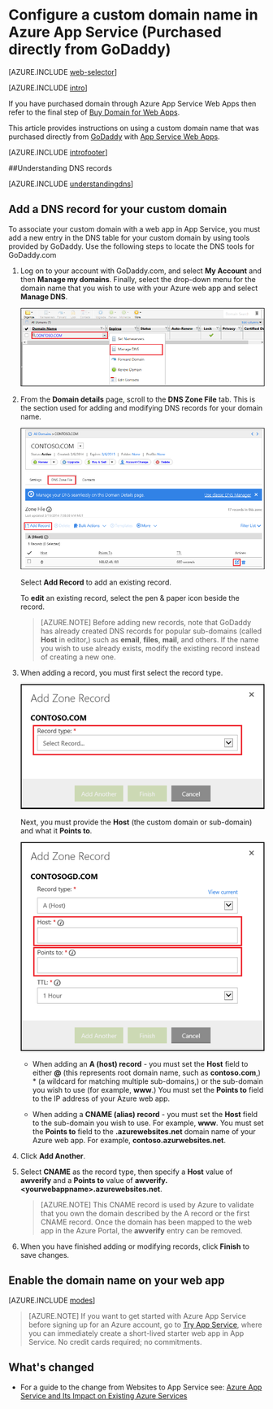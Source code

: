 <properties
    pageTitle="Configure a custom domain name in Azure App Service (GoDaddy)"
    description="Learn how to use a domain name from GoDaddy with Azure Web Apps"
    services="app-service"
    documentationCenter=""
    authors="erikre"
    manager="wpickett"
    editor="jimbe"/>

<tags
    ms.service="app-service"
    ms.workload="na"
    ms.tgt_pltfrm="na"
    ms.devlang="na"
    ms.topic="article"
    ms.date="10/23/2015"
    ms.author="erikre"/>

# Configure a custom domain name in Azure App Service (Purchased directly from GoDaddy)

[AZURE.INCLUDE [web-selector](../../includes/websites-custom-domain-selector.md)]

[AZURE.INCLUDE [intro](../../includes/custom-dns-web-site-intro.md)]

If you have purchased domain through Azure App Service Web Apps then refer to the final step of [Buy Domain for Web Apps](custom-dns-web-site-buydomains-web-app.md).

This article provides instructions on using a custom domain name that was purchased directly from [GoDaddy](https://godaddy.com) with [App Service Web Apps](http://go.microsoft.com/fwlink/?LinkId=529714).

[AZURE.INCLUDE [introfooter](../../includes/custom-dns-web-site-intro-notes.md)]

<a name="understanding-records"></a>
##Understanding DNS records

[AZURE.INCLUDE [understandingdns](../../includes/custom-dns-web-site-understanding-dns-raw.md)]

<a name="bkmk_configurecname"></a>
## Add a DNS record for your custom domain

To associate your custom domain with a web app in App Service, you must add a new entry in the DNS table for your custom domain by using tools provided by GoDaddy. Use the following steps to locate the DNS tools for GoDaddy.com

1. Log on to your account with GoDaddy.com, and select **My Account** and then **Manage my domains**. Finally, select the drop-down menu for the domain name that you wish to use with your Azure web app and select **Manage DNS**.

    ![custom domain page for GoDaddy](./media/web-sites-godaddy-custom-domain-name/godaddy-customdomain.png)

2. From the **Domain details** page, scroll to the **DNS Zone File** tab. This is the section used for adding and modifying DNS records for your domain name.

    ![DNS Zone File tab](./media/web-sites-godaddy-custom-domain-name/godaddy-zonetab.png)

    Select **Add Record** to add an existing record.

    To **edit** an existing record, select the pen & paper icon beside the record.

    > [AZURE.NOTE] Before adding new records, note that GoDaddy has already created DNS records for popular sub-domains (called **Host** in editor,) such as **email**, **files**, **mail**, and others. If the name you wish to use already exists, modify the existing record instead of creating a new one.

4. When adding a record, you must first select the record type.

    ![select record type](./media/web-sites-godaddy-custom-domain-name/godaddy-selectrecordtype.png)

    Next, you must provide the **Host** (the custom domain or sub-domain) and what it **Points to**.

    ![add zone record](./media/web-sites-godaddy-custom-domain-name/godaddy-addzonerecord.png)

    * When adding an **A (host) record** - you must set the **Host** field to either **@** (this represents root domain name, such as **contoso.com**,) * (a wildcard for matching multiple sub-domains,) or the sub-domain you wish to use (for example, **www**.) You must set the **Points to** field to the IP address of your Azure web app.

    * When adding a **CNAME (alias) record** - you must set the **Host** field to the sub-domain you wish to use. For example, **www**. You must set the **Points to** field to the **.azurewebsites.net** domain name of your Azure web app. For example, **contoso.azurwebsites.net**.

5. Click **Add Another**.
6. Select **CNAME** as the record type, then specify a **Host** value of **awverify** and a **Points to** value of **awverify.&lt;yourwebappname&gt;.azurewebsites.net**.

    > [AZURE.NOTE] This CNAME record is used by Azure to validate that you own the domain described by the A record or the first CNAME record. Once the domain has been mapped to the web app in the Azure Portal, the **awverify** entry can be removed.

5. When you have finished adding or modifying records, click **Finish** to save changes.

<a name="enabledomain"></a>
## Enable the domain name on your web app

[AZURE.INCLUDE [modes](../../includes/custom-dns-web-site-enable-on-web-site.md)]

>[AZURE.NOTE] If you want to get started with Azure App Service before signing up for an Azure account, go to [Try App Service](http://go.microsoft.com/fwlink/?LinkId=523751), where you can immediately create a short-lived starter web app in App Service. No credit cards required; no commitments.

## What's changed
* For a guide to the change from Websites to App Service see: [Azure App Service and Its Impact on Existing Azure Services](http://go.microsoft.com/fwlink/?LinkId=529714)

